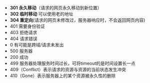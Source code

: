 - **301 永久移动**（请求的网页永久移动到新位置）
- **302 临时移动** 可以使用老的地址
- **304 重定向**(请求的网页未修改过，服务器响应时，不会返回网页内容)
- 401 需要身份验证
- 403 拒绝请求
- 404 请求错误
- 0 有可能是跨域/请求未发出
- 500 服务器
- 200 成功
- 499 服务器处理服务时间过长，可将timeout的是时间设置长一点
- 409（Conflict）表示请求的资源与资源的当前状态发生冲突
- 410（Gone）表示服务器上的某个资源被永久性的删除
